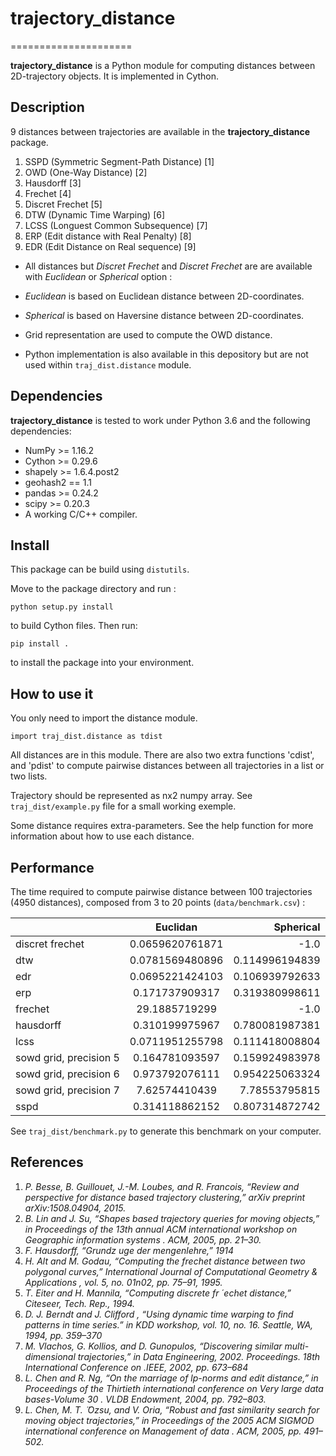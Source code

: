 # trajectory_distance
=====================

**trajectory_distance** is a Python module for computing distances between 2D-trajectory objects.
It is implemented in Cython.

## Description

9 distances between trajectories are available in the **trajectory_distance**  package.

1. SSPD (Symmetric Segment-Path Distance) [1]
2. OWD  (One-Way Distance) [2]
3. Hausdorff [3]
4. Frechet [4]
5. Discret Frechet [5]
6. DTW (Dynamic Time Warping) [6]
7. LCSS (Longuest Common Subsequence) [7]
8. ERP (Edit distance with Real Penalty) [8]
9. EDR (Edit Distance on Real sequence) [9]

* All distances but *Discret Frechet* and *Discret Frechet* are are available with *Euclidean* or *Spherical* option :
 *  *Euclidean* is based on Euclidean distance between 2D-coordinates.
 *  *Spherical* is based on Haversine distance between 2D-coordinates.

* Grid representation are used to compute the OWD distance. 

* Python implementation is also available in this depository but are not used within `traj_dist.distance` module.

## Dependencies

**trajectory_distance** is tested to work under Python 3.6 and the following dependencies:
 
* NumPy >= 1.16.2
* Cython >= 0.29.6
* shapely >= 1.6.4.post2
* geohash2 == 1.1
* pandas >= 0.24.2
* scipy >= 0.20.3
* A working C/C++ compiler.

## Install

This package can be build using `distutils`.

Move to the package directory and run :

```
python setup.py install 
```
to build Cython files. Then run:

```
pip install .
```
to install the package into your environment.

## How to use it

You only need to import the distance module.

```
import traj_dist.distance as tdist
```

All distances are in this module. There are also two extra functions 'cdist', and 'pdist' to compute pairwise distances between all trajectories in a list or two lists. 

Trajectory should be represented as nx2 numpy array. 
See `traj_dist/example.py` file for a small working exemple. 

Some distance requires extra-parameters.
See the help function for more information about how to use each distance.

## Performance

The time required to compute pairwise distance between 100 trajectories (4950 distances), composed from 3 to 20 points (`data/benchmark.csv`) :

| 		         | Euclidan      | Spherical |
| ------------- |:-------------:| -----:|
| discret frechet|0.0659620761871|-1.0|
|dtw | 0.0781569480896 | 0.114996194839|
|edr | 0.0695221424103 | 0.106939792633|
|erp | 0.171737909317 | 0.319380998611|
|frechet | 29.1885719299 | -1.0|
|hausdorff | 0.310199975967 | 0.780081987381|
|lcss | 0.0711951255798 | 0.111418008804|
|sowd grid, precision 5 | 0.164781093597 | 0.159924983978|
|sowd grid, precision 6 | 0.973792076111 | 0.954225063324|
|sowd grid, precision 7 | 7.62574410439 | 7.78553795815|
|sspd | 0.314118862152 | 0.807314872742|

See `traj_dist/benchmark.py` to generate this benchmark on your computer.

## References

1.  *P.  Besse,  B.  Guillouet,  J.-M.  Loubes,  and  R.  Francois,  “Review  and perspective   for   distance based trajectory clustering,”
arXiv preprint arXiv:1508.04904, 2015.*
2. *B. Lin and J. Su, “Shapes based trajectory queries for moving objects,”
in
Proceedings  of  the  13th  annual  ACM  international  workshop  on
Geographic information systems
.    ACM, 2005, pp. 21–30.*
3. *F. Hausdorff, “Grundz uge der mengenlehre,” 1914*
4. *H.  Alt  and  M.  Godau,  “Computing  the  frechet  distance  between  two
polygonal curves,”
International Journal of Computational Geometry &
Applications
, vol. 5, no. 01n02, pp. 75–91, 1995.*
5. *T. Eiter and H. Mannila, “Computing discrete fr
 ́
echet distance,” Citeseer,
Tech. Rep., 1994.*
6. *D. J. Berndt and J. Clifford , “Using dynamic time warping to find patterns in time series.” in KDD workshop, vol. 10, no. 16. Seattle, WA, 1994, pp. 359–370* 
7. *M. Vlachos, G. Kollios, and D. Gunopulos, “Discovering similar multi-
dimensional trajectories,” in
Data Engineering, 2002. Proceedings. 18th
International Conference on
.IEEE, 2002, pp. 673–684*
8. *L.  Chen  and  R.  Ng,  “On  the  marriage  of  lp-norms  and  edit  distance,”
in
Proceedings  of  the  Thirtieth  international  conference  on  Very  large
data bases-Volume 30
.    VLDB Endowment, 2004, pp. 792–803.*
9. *L. Chen, M. T.
 ̈
Ozsu, and V. Oria, “Robust and fast similarity search for
moving object trajectories,” in
Proceedings of the 2005 ACM SIGMOD
international  conference  on  Management  of  data
.      ACM,  2005,  pp.
491–502.*


